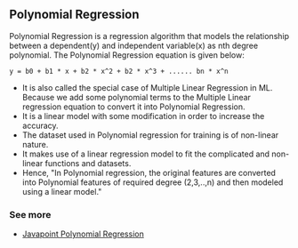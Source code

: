 ## Polynomial Regression

Polynomial Regression is a regression algorithm that models the relationship between a
dependent(y) and independent variable(x) as nth degree polynomial. The Polynomial
Regression equation is given below:

````text
y = b0 + b1 * x + b2 * x^2 + b2 * x^3 + ...... bn * x^n
````

- It is also called the special case of Multiple Linear Regression in ML.
  Because we add some polynomial terms to the Multiple Linear regression equation to
  convert it into Polynomial Regression.
- It is a linear model with some modification in order to increase the accuracy.
- The dataset used in Polynomial regression for training is of non-linear nature.
- It makes use of a linear regression model to fit the complicated and non-linear
  functions and datasets.
- Hence, "In Polynomial regression, the original features are converted into Polynomial
  features of required degree (2,3,..,n) and then modeled using a linear model."


### See more
- [Javapoint Polynomial Regression](https://www.javatpoint.com/machine-learning-polynomial-regression)
